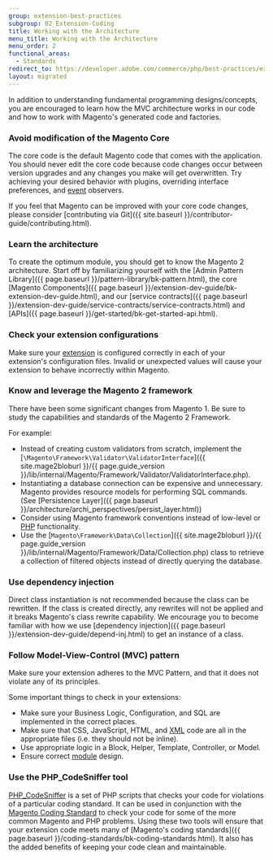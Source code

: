 ```yaml
---
group: extension-best-practices
subgroup: 02_Extension-Coding
title: Working with the Architecture
menu_title: Working with the Architecture
menu_order: 2
functional_areas:
  - Standards
redirect_to: https://developer.adobe.com/commerce/php/best-practices/extensions/architecture/
layout: migrated
---
```


In addition to understanding fundamental programming designs/concepts, you are encouraged to learn how the MVC architecture works in our code and how to work with Magento's generated code and factories.

### Avoid modification of the Magento Core

The core code is the default Magento code that comes with the application. You should never edit the core code because code changes occur between version upgrades and any changes you make will get overwritten. Try achieving your desired behavior with plugins, overriding interface preferences, and [event](https://glossary.magento.com/event) observers.

If you feel that Magento can be improved with your core code changes, please consider [contributing via Git]({{ site.baseurl }}/contributor-guide/contributing.html).

### Learn the architecture

To create the optimum module, you should get to know the Magento 2 architecture. Start off by familiarizing yourself with the [Admin Pattern Library]({{ page.baseurl }}/pattern-library/bk-pattern.html), the core [Magento Components]({{ page.baseurl }}/extension-dev-guide/bk-extension-dev-guide.html), and our [service contracts]({{ page.baseurl }}/extension-dev-guide/service-contracts/service-contracts.html) and [APIs]({{ page.baseurl }}/get-started/bk-get-started-api.html).

### Check your extension configurations

Make sure your [extension](https://glossary.magento.com/extension) is configured correctly in each of your extension's configuration files. Invalid or unexpected values will cause your extension to behave incorrectly within Magento.

### Know and leverage the Magento 2 framework

There have been some significant changes from Magento 1. Be sure to study the capabilities and standards of the Magento 2 Framework.

For example:

-  Instead of creating custom validators from scratch, implement the [`\Magento\Framework\Validator\ValidatorInterface`]({{ site.mage2bloburl }}/{{ page.guide_version }}/lib/internal/Magento/Framework/Validator/ValidatorInterface.php).
-  Instantiating a database connection can be expensive and unnecessary. Magento provides resource models for performing SQL commands. (See [Persistence Layer]({{ page.baseurl }}/architecture/archi_perspectives/persist_layer.html))
-  Consider using Magento framework conventions instead of low-level or [PHP](https://glossary.magento.com/php) functionality.
-  Use the  [`Magento\Framework\Data\Collection`]({{ site.mage2bloburl }}/{{ page.guide_version }}/lib/internal/Magento/Framework/Data/Collection.php) class to retrieve a collection of filtered objects instead of directly querying the database.

### Use dependency injection

Direct class instantiation is not recommended because the class can be rewritten. If the class is created directly, any rewrites will not be applied and it breaks Magento's class rewrite capability. We encourage you to become familiar with how we use [dependency injection]({{ page.baseurl }}/extension-dev-guide/depend-inj.html) to get an instance of a class.

### Follow Model-View-Control (MVC) pattern

Make sure your extension adheres to the MVC Pattern, and that it does not violate any of its principles.

Some important things to check in your extensions:

-  Make sure your Business Logic, Configuration, and SQL are implemented in the correct places.
-  Make sure that CSS, JavaScript, HTML, and [XML](https://glossary.magento.com/xml) code are all in the appropriate files (i.e. they should not be inline).
-  Use appropriate logic in a Block, Helper, Template, Controller, or Model.
-  Ensure correct [module](https://glossary.magento.com/module) design.

### Use the PHP_CodeSniffer tool

[PHP_CodeSniffer](https://github.com/squizlabs/PHP_CodeSniffer) is a set of PHP scripts that checks your code for violations of a particular coding standard. It can be used in conjunction with the [Magento Coding Standard](https://github.com/magento/magento-coding-standard) to check your code for some of the more common Magento and PHP problems. Using these two tools will ensure that your extension code meets many of [Magento's coding standards]({{ page.baseurl }}/coding-standards/bk-coding-standards.html). It also has the added benefits of keeping your code clean and maintainable.
